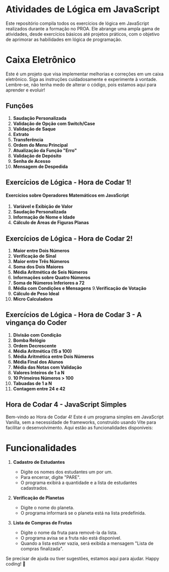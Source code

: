 # Atividades de Lógica em JavaScript

Este repositório compila todos os exercícios de lógica em JavaScript realizados durante a formação no PROA. Ele abrange uma ampla gama de atividades, desde exercícios básicos até projetos práticos, com o objetivo de aprimorar as habilidades em lógica de programação.

#  Caixa Eletrônico

Este é um projeto que visa implementar melhorias e correções em um caixa eletrônico. Siga as instruções cuidadosamente e experimente à vontade. Lembre-se, não tenha medo de alterar o código, pois estamos aqui para aprender e evoluir!

## Funções
1. **Saudação Personalizada**
2. **Validação de Opção com Switch/Case**
3. **Validação de Saque**
4. **Extrato**
5. **Transferência**
6. **Ordem do Menu Principal**
7. **Atualização da Função "Erro"**
8. **Validação de Depósito**
9. **Senha de Acesso**
10. **Mensagem de Despedida**

## Exercícios de Lógica - Hora de Codar 1!
#### Exercícios sobre Operadores Matemáticos em JavaScript

1. **Variável e Exibição de Valor**
2. **Saudação Personalizada**
3. **Informação de Nome e Idade**
4. **Cálculo de Áreas de Figuras Planas**


## Exercícios de Lógica - Hora de Codar 2!

1. **Maior entre Dois Números**
2. **Verificação de Sinal**
3. **Maior entre Três Números**
4. **Soma dos Dois Maiores**
5. **Média Aritmética de Seis Números**
6. **Informações sobre Quatro Números**
7. **Soma de Números Inferiores a 72**
8. **Média com Condições e Mensagens**
9.**Verificação de Votação**
11. **Cálculo de Peso Ideal**
12. **Micro Calculadora**
    

## Exercícios de Lógica - Hora de Codar 3 - A vingança do Coder

1. **Divisão com Condição**
2. **Bomba Relógio**
3. **Ordem Decrescente**
4. **Média Aritmética (15 a 100)**
5. **Média Aritmética entre Dois Números**
6. **Média Final dos Alunos**
7. **Média das Notas com Validação**
8. **Valores Inteiros de 1 a N**
9. **10 Primeiros Números > 100**
10. **Tabuadas de 1 a N**
11. **Contagem entre 24 e 42**

## Hora de Codar 4 - JavaScript Simples

Bem-vindo ao Hora de Codar 4! Este é um programa simples em JavaScript Vanilla, sem a necessidade de frameworks, construído usando Vite para facilitar o desenvolvimento. Aqui estão as funcionalidades disponíveis:

# Funcionalidades

1. **Cadastro de Estudantes**
   - Digite os nomes dos estudantes um por um.
   - Para encerrar, digite "PARE".
   - O programa exibirá a quantidade e a lista de estudantes cadastrados.

2. **Verificação de Planetas**
   - Digite o nome do planeta.
   - O programa informará se o planeta está na lista predefinida.

3. **Lista de Compras de Frutas**
   - Digite o nome da fruta para removê-la da lista.
   - O programa avisa se a fruta não está disponível.
   - Quando a lista estiver vazia, será exibida a mensagem "Lista de compras finalizada".

 Se precisar de ajuda ou tiver sugestões, estamos aqui para ajudar. Happy coding! 🚀
